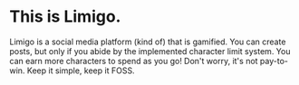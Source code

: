 # This is Limigo.
Limigo is a social media platform (kind of) that is gamified. You can create posts, but only if you abide by the implemented character limit system. You can earn more characters to spend as you go! Don't worry, it's not pay-to-win. Keep it simple, keep it FOSS. 